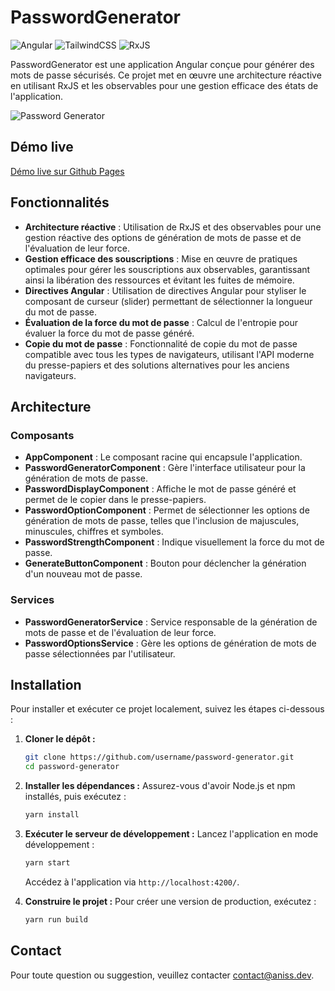 # PasswordGenerator

![Angular](https://img.shields.io/badge/Angular-17.3.8-red)
![TailwindCSS](https://img.shields.io/badge/TailwindCSS-3.4.16-blue)
![RxJS](https://img.shields.io/badge/RxJS-7.8.1-purple)

PasswordGenerator est une application Angular conçue pour générer des mots de passe sécurisés. Ce projet met en œuvre une architecture réactive en utilisant RxJS et les observables pour une gestion efficace des états de l'application.

![Password Generator](https://github.com/user-attachments/assets/67ab2eee-9106-43e9-b5ce-a3c1cc0922e4)

## Démo live

[Démo live sur Github Pages](https://mowee59.github.io/PasswordGenerator/)

## Fonctionnalités

- **Architecture réactive** : Utilisation de RxJS et des observables pour une gestion réactive des options de génération de mots de passe et de l'évaluation de leur force.
- **Gestion efficace des souscriptions** : Mise en œuvre de pratiques optimales pour gérer les souscriptions aux observables, garantissant ainsi la libération des ressources et évitant les fuites de mémoire.
- **Directives Angular** : Utilisation de directives Angular pour styliser le composant de curseur (slider) permettant de sélectionner la longueur du mot de passe.
- **Évaluation de la force du mot de passe** : Calcul de l'entropie pour évaluer la force du mot de passe généré.
- **Copie du mot de passe** : Fonctionnalité de copie du mot de passe compatible avec tous les types de navigateurs, utilisant l'API moderne du presse-papiers et des solutions alternatives pour les anciens navigateurs.


## Architecture

### Composants

- **AppComponent** : Le composant racine qui encapsule l'application.
- **PasswordGeneratorComponent** : Gère l'interface utilisateur pour la génération de mots de passe.
- **PasswordDisplayComponent** : Affiche le mot de passe généré et permet de le copier dans le presse-papiers.
- **PasswordOptionComponent** : Permet de sélectionner les options de génération de mots de passe, telles que l'inclusion de majuscules, minuscules, chiffres et symboles.
- **PasswordStrengthComponent** : Indique visuellement la force du mot de passe.
- **GenerateButtonComponent** : Bouton pour déclencher la génération d'un nouveau mot de passe.

### Services

- **PasswordGeneratorService** : Service responsable de la génération de mots de passe et de l'évaluation de leur force.
- **PasswordOptionsService** : Gère les options de génération de mots de passe sélectionnées par l'utilisateur.

## Installation

Pour installer et exécuter ce projet localement, suivez les étapes ci-dessous :

1. **Cloner le dépôt :**
   ```bash
   git clone https://github.com/username/password-generator.git
   cd password-generator
   ```

2. **Installer les dépendances :**
   Assurez-vous d'avoir Node.js et npm installés, puis exécutez :
   ```bash
   yarn install
   ```

3. **Exécuter le serveur de développement :**
   Lancez l'application en mode développement :
   ```bash
   yarn start
   ```
   Accédez à l'application via `http://localhost:4200/`.

4. **Construire le projet :**
   Pour créer une version de production, exécutez :
   ```bash
   yarn run build
   ```


## Contact

Pour toute question ou suggestion, veuillez contacter [contact@aniss.dev](mailto:contact@aniss.dev).


